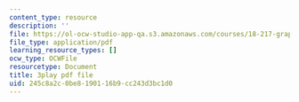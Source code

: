 ```yaml
---
content_type: resource
description: ''
file: https://ol-ocw-studio-app-qa.s3.amazonaws.com/courses/18-217-graph-theory-and-additive-combinatorics-fall-2019/245c8a2c0be8190116b9cc243d3bc1d0_RwikpgvkN_o.pdf
file_type: application/pdf
learning_resource_types: []
ocw_type: OCWFile
resourcetype: Document
title: 3play pdf file
uid: 245c8a2c-0be8-1901-16b9-cc243d3bc1d0
---
```

